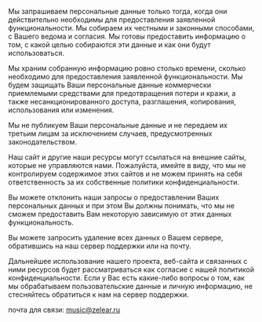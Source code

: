 Мы запрашиваем персональные данные только тогда, когда они действительно необходимы для предоставления заявленной функциональности. Мы собираем их честными и законными способами, с Вашего ведома и согласия. Мы готовы предоставить информацию о том, с какой целью собираются эти данные и как они будут использоваться.

Мы храним собранную информацию ровно столько времени, сколько необходимо для предоставления заявленной функциональности. Мы будем защищать Ваши персональные данные коммерчески приемлемыми средствами для предотвращения потери и кражи, а также несанкционированного доступа, разглашения, копирования, использования или изменения.

Мы не публикуем Ваши персональные данные и не передаем их третьим лицам за исключением случаев, предусмотренных законодательством.

Наш сайт и другие наши ресурсы могут ссылаться на внешние сайты, которые не управляются нами. Пожалуйста, имейте в виду, что мы не контролируем содержимое этих сайтов и не можем принять на себя ответственность за их собственные политики конфиденциальности.

Вы можете отклонить наши запросы о предоставлении Ваших персональных данных и при этом Вы должны понимать, что мы не сможем предоставить Вам некоторую зависимую от этих данных функциональность.

Вы можете запросить удаление всех данных о Вашем сервере, обратившись на наш сервер поддержки или на почту.

Дальнейшее использование нашего проекта, веб-сайта и связанных с ними ресурсов будет рассматриваться как согласие с нашей политикой конфиденциальности. Если у Вас есть какие-либо вопросы о том, как мы обрабатываем пользовательские данные и личную информацию, не стесняйтесь обратиться к нам на сервер поддержки.

почта для связи: music@zelear.ru
